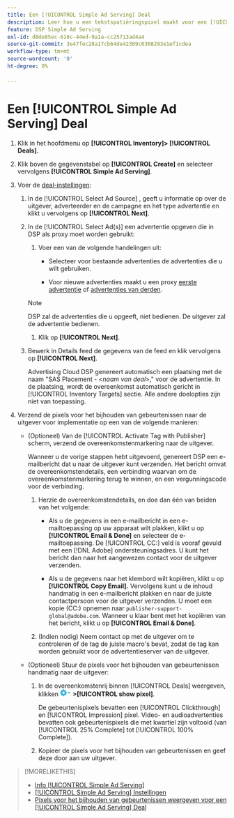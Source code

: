 ```yaml
---
title: Een [!UICONTROL Simple Ad Serving] Deal
description: Leer hoe u een tekstspatiëringspixel maakt voor een [!UICONTROL Simple Ad Serving] deal.
feature: DSP Simple Ad Serving
exl-id: d8de85ec-616c-44ed-9a1a-cc25713ad4a4
source-git-commit: 3e47fec28a17cb64de42309c0368293e1ef1cdea
workflow-type: tm+mt
source-wordcount: '0'
ht-degree: 0%

---
```


# Een [!UICONTROL Simple Ad Serving] Deal

1. Klik in het hoofdmenu op **[!UICONTROL Inventory]> [!UICONTROL Deals].**

1. Klik boven de gegevenstabel op **[!UICONTROL Create]** en selecteer vervolgens **[!UICONTROL Simple Ad Serving]**.

1. Voer de [deal-instellingen](simple-deal-settings.md):

   1. In de [!UICONTROL Select Ad Source] , geeft u informatie op over de uitgever, adverteerder en de campagne en het type advertentie en klikt u vervolgens op **[!UICONTROL Next]**.

   1. In de [!UICONTROL Select Ad(s)] een advertentie opgeven die in DSP als proxy moet worden gebruikt:

      1. Voer een van de volgende handelingen uit:

         * Selecteer voor bestaande advertenties de advertenties die u wilt gebruiken.

         * Voor nieuwe advertenties maakt u een proxy [eerste advertentie](/help/dsp/campaign-management/ads/ad-create.md) of [advertenties van derden](/help/dsp/campaign-management/ads/ad-create-third-party.md).
      >[!NOTE]
      > DSP zal de advertenties die u opgeeft, niet bedienen. De uitgever zal de advertentie bedienen.

      1. Klik op **[!UICONTROL Next]**.
   1. Bewerk in Details feed de gegevens van de feed en klik vervolgens op **[!UICONTROL Next]**.

      Advertising Cloud DSP genereert automatisch een plaatsing met de naam &quot;SAS Placement - &lt;*naam van deal*>,&quot; voor de advertentie. In de plaatsing, wordt de overeenkomst automatisch gericht in [!UICONTROL Inventory Targets] sectie. Alle andere doelopties zijn niet van toepassing.



1. Verzend de pixels voor het bijhouden van gebeurtenissen naar de uitgever voor implementatie op een van de volgende manieren:

   * (Optioneel) Van de [!UICONTROL Activate Tag with Publisher] scherm, verzend de overeenkomstenmarkering naar de uitgever.

      Wanneer u de vorige stappen hebt uitgevoerd, genereert DSP een e-mailbericht dat u naar de uitgever kunt verzenden. Het bericht omvat de overeenkomstendetails, een verbinding waarvan om de overeenkomstenmarkering terug te winnen, en een vergunningscode voor de verbinding.

      1. Herzie de overeenkomstendetails, en doe dan één van beiden van het volgende:

         * Als u de gegevens in een e-mailbericht in een e-mailtoepassing op uw apparaat wilt plakken, klikt u op **[!UICONTROL Email & Done]** en selecteer de e-mailtoepassing. De [!UICONTROL CC:] veld is vooraf gevuld met een [!DNL Adobe] ondersteuningsadres. U kunt het bericht dan naar het aangewezen contact voor de uitgever verzenden.

         * Als u de gegevens naar het klembord wilt kopiëren, klikt u op **[!UICONTROL Copy Email].** Vervolgens kunt u de inhoud handmatig in een e-mailbericht plakken en naar de juiste contactpersoon voor de uitgever verzenden. U moet een kopie (CC:) opnemen naar `publisher-support-global@adobe.com`. Wanneer u klaar bent met het kopiëren van het bericht, klikt u op **[!UICONTROL Email & Done]**.
      1. (Indien nodig) Neem contact op met de uitgever om te controleren of de tag de juiste macro&#39;s bevat, zodat de tag kan worden gebruikt voor de advertentieserver van de uitgever.
   * (Optioneel) Stuur de pixels voor het bijhouden van gebeurtenissen handmatig naar de uitgever:

      1. In de overeenkomstenrij binnen [!UICONTROL Deals] weergeven, klikken ![Menu Opties](/help/dsp/assets/options-menu.png) **>[!UICONTROL show pixel]**.

         De gebeurtenispixels bevatten een [!UICONTROL Clickthrough] en [!UICONTROL Impression] pixel. Video- en audioadvertenties bevatten ook gebeurtenispixels die met kwartiel zijn voltooid (van [!UICONTROL 25% Complete] tot [!UICONTROL 100% Complete]).

      1. Kopieer de pixels voor het bijhouden van gebeurtenissen en geef deze door aan uw uitgever.



>[!MORELIKETHIS]
>
>* [Info [!UICONTROL Simple Ad Serving]](simple-deal-about.md)
>* [[!UICONTROL Simple Ad Serving] Instellingen](simple-deal-settings.md)
>* [Pixels voor het bijhouden van gebeurtenissen weergeven voor een [!UICONTROL Simple Ad Serving] Deal](simple-deal-show-pixels.md)

